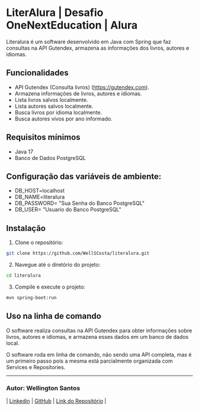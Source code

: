 # LiterAlura | Desafio OneNextEducation | Alura

Literalura é um software desenvolvido em Java com Spring que faz consultas na API Gutendex, armazena as informações dos livros, autores e idiomas.

## Funcionalidades

- API Gutendex (Consulta livros) (https://gutendex.com).
- Armazena informações de livros, autores e idiomas.
- Lista livros salvos localmente.
- Lista autores salvos localmente.
- Busca livros por idioma localmente.
- Busca autores vivos por ano informado.

## Requisitos mínimos

- Java 17
- Banco de Dados PostgreSQL

## Configuração das variáveis de ambiente:

- DB_HOST=localhost
- DB_NAME=literalura
- DB_PASSWORD= "Sua Senha do Banco PostgreSQL"
- DB_USER= "Usuario do Banco PostgreSQL"

## Instalação

1. Clone o repositório:

```bash
git clone https://github.com/WellSCosta/literalura.git
```

2. Navegue até o diretório do projeto:

```bash
cd literalura
```
3. Compile e execute o projeto:

```bash
mvn spring-boot:run
```

## Uso na linha de comando

O software realiza consultas na API Gutendex para obter informações sobre livros, autores e idiomas, e armazena esses dados em um banco de dados local. 

O software roda em linha de comando, não sendo uma API completa, mas é um primeiro passo pois a mesma está parcialmente organizada com Services e Repositories.

---

### Autor: Wellington Santos

| [Linkedin](https://www.linkedin.com/in/wellington-santos-backend-java/) | [GitHub](https://github.com/WellSCosta/) | [Link do Repositório](https://github.com/WellSCosta/literalura/) |
